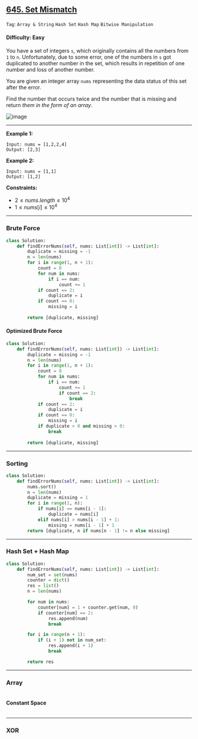 ## [645. Set Mismatch](https://leetcode.com/problems/set-mismatch)

```Tag```: ```Array & String``` ```Hash Set``` ```Hash Map``` ```Bitwise Manipulation```

#### Difficulty: Easy

You have a set of integers ```s```, which originally contains all the numbers from ```1``` to ```n```. Unfortunately, due to some error, one of the numbers in ```s``` got duplicated to another number in the set, which results in repetition of one number and loss of another number.

You are given an integer array ```nums``` representing the data status of this set after the error.

Find the number that occurs twice and the number that is missing and return _them in the form of an array_.

![image](https://github.com/quananhle/Python/assets/35042430/ee9a3daa-f0bc-4a2f-bb53-0850f09db38f)

---

__Example 1:__
```
Input: nums = [1,2,2,4]
Output: [2,3]
```

__Example 2:__
```
Input: nums = [1,1]
Output: [1,2]
```

__Constraints:__

- $2 \le nums.length \le 10^4$
- $1 \le nums[i] \le 10^4$

---

### Brute Force

```Python
class Solution:
    def findErrorNums(self, nums: List[int]) -> List[int]:
        duplicate = missing = -1
        n = len(nums)
        for i in range(1, n + 1):
            count = 0
            for num in nums:
                if i == num:
                    count += 1
            if count == 2:
                duplicate = i
            if count == 0:
                missing = i
        
        return [duplicate, missing]
```

#### Optimized Brute Force

```Python
class Solution:
    def findErrorNums(self, nums: List[int]) -> List[int]:
        duplicate = missing = -1
        n = len(nums)
        for i in range(1, n + 1):
            count = 0
            for num in nums:
                if i == num:
                    count += 1
                    if count == 2:
                        break
            if count == 2:
                duplicate = i
            if count == 0:
                missing = i
            if duplicate > 0 and missing > 0:
                break
        
        return [duplicate, missing]
```

---

### Sorting

```Python
class Solution:
    def findErrorNums(self, nums: List[int]) -> List[int]:
        nums.sort()
        n = len(nums)
        duplicate = missing = 1
        for i in range(1, n):
            if nums[i] == nums[i - 1]:
                duplicate = nums[i]
            elif nums[i] > nums[i - 1] + 1:
                missing = nums[i - 1] + 1
        return [duplicate, n if nums[n - 1] != n else missing]
```

---

### Hash Set + Hash Map

```Python
class Solution:
    def findErrorNums(self, nums: List[int]) -> List[int]:
        num_set = set(nums)
        counter = dict()
        res = list()
        n = len(nums)

        for num in nums:
            counter[num] = 1 + counter.get(num, 0)
            if counter[num] == 2:
                res.append(num)
                break

        for i in range(n + 1):
            if (i + 1) not in num_set:
                res.append(i + 1)
                break

        return res
```

---

### Array

```Python

```

#### Constant Space

```Python

```

---

### XOR

```Python

```


